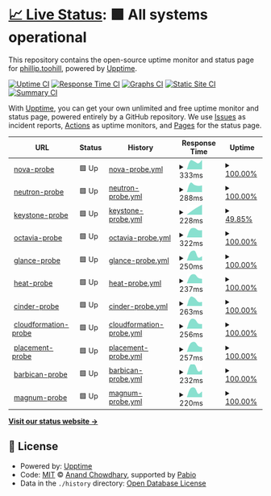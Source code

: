 # [📈 Live Status](https://the2hill.github.io/rs-flex-uptime): <!--live status--> **🟩 All systems operational**

This repository contains the open-source uptime monitor and status page for [phillip.toohill](https://the2hill.github.io/rs-flex-uptime), powered by [Upptime](https://github.com/upptime/upptime).

[![Uptime CI](https://github.com/the2hill/rs-flex-uptime/workflows/Uptime%20CI/badge.svg)](https://github.com/the2hill/rs-flex-uptime/actions?query=workflow%3A%22Uptime+CI%22)
[![Response Time CI](https://github.com/the2hill/rs-flex-uptime/workflows/Response%20Time%20CI/badge.svg)](https://github.com/the2hill/rs-flex-uptime/actions?query=workflow%3A%22Response+Time+CI%22)
[![Graphs CI](https://github.com/the2hill/rs-flex-uptime/workflows/Graphs%20CI/badge.svg)](https://github.com/the2hill/rs-flex-uptime/actions?query=workflow%3A%22Graphs+CI%22)
[![Static Site CI](https://github.com/the2hill/rs-flex-uptime/workflows/Static%20Site%20CI/badge.svg)](https://github.com/the2hill/rs-flex-uptime/actions?query=workflow%3A%22Static+Site+CI%22)
[![Summary CI](https://github.com/the2hill/rs-flex-uptime/workflows/Summary%20CI/badge.svg)](https://github.com/the2hill/rs-flex-uptime/actions?query=workflow%3A%22Summary+CI%22)

With [Upptime](https://upptime.js.org), you can get your own unlimited and free uptime monitor and status page, powered entirely by a GitHub repository. We use [Issues](https://github.com/the2hill/rs-flex-uptime/issues) as incident reports, [Actions](https://github.com/the2hill/rs-flex-uptime/actions) as uptime monitors, and [Pages](https://the2hill.github.io/rs-flex-uptime) for the status page.

<!--start: status pages-->
<!-- This summary is generated by Upptime (https://github.com/upptime/upptime) -->
<!-- Do not edit this manually, your changes will be overwritten -->
<!-- prettier-ignore -->
| URL | Status | History | Response Time | Uptime |
| --- | ------ | ------- | ------------- | ------ |
| <img alt="" src="https://icons.duckduckgo.com/ip3/nova.api.sjc3.rackspacecloud.com.ico" height="13"> [nova-probe](https://nova.api.sjc3.rackspacecloud.com) | 🟩 Up | [nova-probe.yml](https://github.com/the2hill/rs-flex-uptime/commits/HEAD/history/nova-probe.yml) | <details><summary><img alt="Response time graph" src="./graphs/nova-probe/response-time-week.png" height="20"> 333ms</summary><br><a href="https://the2hill.github.io/rs-flex-uptime/history/nova-probe"><img alt="Response time 333" src="https://img.shields.io/endpoint?url=https%3A%2F%2Fraw.githubusercontent.com%2Fthe2hill%2Frs-flex-uptime%2FHEAD%2Fapi%2Fnova-probe%2Fresponse-time.json"></a><br><a href="https://the2hill.github.io/rs-flex-uptime/history/nova-probe"><img alt="24-hour response time 333" src="https://img.shields.io/endpoint?url=https%3A%2F%2Fraw.githubusercontent.com%2Fthe2hill%2Frs-flex-uptime%2FHEAD%2Fapi%2Fnova-probe%2Fresponse-time-day.json"></a><br><a href="https://the2hill.github.io/rs-flex-uptime/history/nova-probe"><img alt="7-day response time 333" src="https://img.shields.io/endpoint?url=https%3A%2F%2Fraw.githubusercontent.com%2Fthe2hill%2Frs-flex-uptime%2FHEAD%2Fapi%2Fnova-probe%2Fresponse-time-week.json"></a><br><a href="https://the2hill.github.io/rs-flex-uptime/history/nova-probe"><img alt="30-day response time 333" src="https://img.shields.io/endpoint?url=https%3A%2F%2Fraw.githubusercontent.com%2Fthe2hill%2Frs-flex-uptime%2FHEAD%2Fapi%2Fnova-probe%2Fresponse-time-month.json"></a><br><a href="https://the2hill.github.io/rs-flex-uptime/history/nova-probe"><img alt="1-year response time 333" src="https://img.shields.io/endpoint?url=https%3A%2F%2Fraw.githubusercontent.com%2Fthe2hill%2Frs-flex-uptime%2FHEAD%2Fapi%2Fnova-probe%2Fresponse-time-year.json"></a></details> | <details><summary><a href="https://the2hill.github.io/rs-flex-uptime/history/nova-probe">100.00%</a></summary><a href="https://the2hill.github.io/rs-flex-uptime/history/nova-probe"><img alt="All-time uptime 100.00%" src="https://img.shields.io/endpoint?url=https%3A%2F%2Fraw.githubusercontent.com%2Fthe2hill%2Frs-flex-uptime%2FHEAD%2Fapi%2Fnova-probe%2Fuptime.json"></a><br><a href="https://the2hill.github.io/rs-flex-uptime/history/nova-probe"><img alt="24-hour uptime 100.00%" src="https://img.shields.io/endpoint?url=https%3A%2F%2Fraw.githubusercontent.com%2Fthe2hill%2Frs-flex-uptime%2FHEAD%2Fapi%2Fnova-probe%2Fuptime-day.json"></a><br><a href="https://the2hill.github.io/rs-flex-uptime/history/nova-probe"><img alt="7-day uptime 100.00%" src="https://img.shields.io/endpoint?url=https%3A%2F%2Fraw.githubusercontent.com%2Fthe2hill%2Frs-flex-uptime%2FHEAD%2Fapi%2Fnova-probe%2Fuptime-week.json"></a><br><a href="https://the2hill.github.io/rs-flex-uptime/history/nova-probe"><img alt="30-day uptime 100.00%" src="https://img.shields.io/endpoint?url=https%3A%2F%2Fraw.githubusercontent.com%2Fthe2hill%2Frs-flex-uptime%2FHEAD%2Fapi%2Fnova-probe%2Fuptime-month.json"></a><br><a href="https://the2hill.github.io/rs-flex-uptime/history/nova-probe"><img alt="1-year uptime 100.00%" src="https://img.shields.io/endpoint?url=https%3A%2F%2Fraw.githubusercontent.com%2Fthe2hill%2Frs-flex-uptime%2FHEAD%2Fapi%2Fnova-probe%2Fuptime-year.json"></a></details>
| <img alt="" src="https://icons.duckduckgo.com/ip3/neutron.api.sjc3.rackspacecloud.com.ico" height="13"> [neutron-probe](https://neutron.api.sjc3.rackspacecloud.com) | 🟩 Up | [neutron-probe.yml](https://github.com/the2hill/rs-flex-uptime/commits/HEAD/history/neutron-probe.yml) | <details><summary><img alt="Response time graph" src="./graphs/neutron-probe/response-time-week.png" height="20"> 288ms</summary><br><a href="https://the2hill.github.io/rs-flex-uptime/history/neutron-probe"><img alt="Response time 288" src="https://img.shields.io/endpoint?url=https%3A%2F%2Fraw.githubusercontent.com%2Fthe2hill%2Frs-flex-uptime%2FHEAD%2Fapi%2Fneutron-probe%2Fresponse-time.json"></a><br><a href="https://the2hill.github.io/rs-flex-uptime/history/neutron-probe"><img alt="24-hour response time 288" src="https://img.shields.io/endpoint?url=https%3A%2F%2Fraw.githubusercontent.com%2Fthe2hill%2Frs-flex-uptime%2FHEAD%2Fapi%2Fneutron-probe%2Fresponse-time-day.json"></a><br><a href="https://the2hill.github.io/rs-flex-uptime/history/neutron-probe"><img alt="7-day response time 288" src="https://img.shields.io/endpoint?url=https%3A%2F%2Fraw.githubusercontent.com%2Fthe2hill%2Frs-flex-uptime%2FHEAD%2Fapi%2Fneutron-probe%2Fresponse-time-week.json"></a><br><a href="https://the2hill.github.io/rs-flex-uptime/history/neutron-probe"><img alt="30-day response time 288" src="https://img.shields.io/endpoint?url=https%3A%2F%2Fraw.githubusercontent.com%2Fthe2hill%2Frs-flex-uptime%2FHEAD%2Fapi%2Fneutron-probe%2Fresponse-time-month.json"></a><br><a href="https://the2hill.github.io/rs-flex-uptime/history/neutron-probe"><img alt="1-year response time 288" src="https://img.shields.io/endpoint?url=https%3A%2F%2Fraw.githubusercontent.com%2Fthe2hill%2Frs-flex-uptime%2FHEAD%2Fapi%2Fneutron-probe%2Fresponse-time-year.json"></a></details> | <details><summary><a href="https://the2hill.github.io/rs-flex-uptime/history/neutron-probe">100.00%</a></summary><a href="https://the2hill.github.io/rs-flex-uptime/history/neutron-probe"><img alt="All-time uptime 100.00%" src="https://img.shields.io/endpoint?url=https%3A%2F%2Fraw.githubusercontent.com%2Fthe2hill%2Frs-flex-uptime%2FHEAD%2Fapi%2Fneutron-probe%2Fuptime.json"></a><br><a href="https://the2hill.github.io/rs-flex-uptime/history/neutron-probe"><img alt="24-hour uptime 100.00%" src="https://img.shields.io/endpoint?url=https%3A%2F%2Fraw.githubusercontent.com%2Fthe2hill%2Frs-flex-uptime%2FHEAD%2Fapi%2Fneutron-probe%2Fuptime-day.json"></a><br><a href="https://the2hill.github.io/rs-flex-uptime/history/neutron-probe"><img alt="7-day uptime 100.00%" src="https://img.shields.io/endpoint?url=https%3A%2F%2Fraw.githubusercontent.com%2Fthe2hill%2Frs-flex-uptime%2FHEAD%2Fapi%2Fneutron-probe%2Fuptime-week.json"></a><br><a href="https://the2hill.github.io/rs-flex-uptime/history/neutron-probe"><img alt="30-day uptime 100.00%" src="https://img.shields.io/endpoint?url=https%3A%2F%2Fraw.githubusercontent.com%2Fthe2hill%2Frs-flex-uptime%2FHEAD%2Fapi%2Fneutron-probe%2Fuptime-month.json"></a><br><a href="https://the2hill.github.io/rs-flex-uptime/history/neutron-probe"><img alt="1-year uptime 100.00%" src="https://img.shields.io/endpoint?url=https%3A%2F%2Fraw.githubusercontent.com%2Fthe2hill%2Frs-flex-uptime%2FHEAD%2Fapi%2Fneutron-probe%2Fuptime-year.json"></a></details>
| <img alt="" src="https://icons.duckduckgo.com/ip3/keystone.api.sjc3.rackspacecloud.com.ico" height="13"> [keystone-probe](https://keystone.api.sjc3.rackspacecloud.com/v3) | 🟩 Up | [keystone-probe.yml](https://github.com/the2hill/rs-flex-uptime/commits/HEAD/history/keystone-probe.yml) | <details><summary><img alt="Response time graph" src="./graphs/keystone-probe/response-time-week.png" height="20"> 228ms</summary><br><a href="https://the2hill.github.io/rs-flex-uptime/history/keystone-probe"><img alt="Response time 228" src="https://img.shields.io/endpoint?url=https%3A%2F%2Fraw.githubusercontent.com%2Fthe2hill%2Frs-flex-uptime%2FHEAD%2Fapi%2Fkeystone-probe%2Fresponse-time.json"></a><br><a href="https://the2hill.github.io/rs-flex-uptime/history/keystone-probe"><img alt="24-hour response time 228" src="https://img.shields.io/endpoint?url=https%3A%2F%2Fraw.githubusercontent.com%2Fthe2hill%2Frs-flex-uptime%2FHEAD%2Fapi%2Fkeystone-probe%2Fresponse-time-day.json"></a><br><a href="https://the2hill.github.io/rs-flex-uptime/history/keystone-probe"><img alt="7-day response time 228" src="https://img.shields.io/endpoint?url=https%3A%2F%2Fraw.githubusercontent.com%2Fthe2hill%2Frs-flex-uptime%2FHEAD%2Fapi%2Fkeystone-probe%2Fresponse-time-week.json"></a><br><a href="https://the2hill.github.io/rs-flex-uptime/history/keystone-probe"><img alt="30-day response time 228" src="https://img.shields.io/endpoint?url=https%3A%2F%2Fraw.githubusercontent.com%2Fthe2hill%2Frs-flex-uptime%2FHEAD%2Fapi%2Fkeystone-probe%2Fresponse-time-month.json"></a><br><a href="https://the2hill.github.io/rs-flex-uptime/history/keystone-probe"><img alt="1-year response time 228" src="https://img.shields.io/endpoint?url=https%3A%2F%2Fraw.githubusercontent.com%2Fthe2hill%2Frs-flex-uptime%2FHEAD%2Fapi%2Fkeystone-probe%2Fresponse-time-year.json"></a></details> | <details><summary><a href="https://the2hill.github.io/rs-flex-uptime/history/keystone-probe">49.85%</a></summary><a href="https://the2hill.github.io/rs-flex-uptime/history/keystone-probe"><img alt="All-time uptime 49.85%" src="https://img.shields.io/endpoint?url=https%3A%2F%2Fraw.githubusercontent.com%2Fthe2hill%2Frs-flex-uptime%2FHEAD%2Fapi%2Fkeystone-probe%2Fuptime.json"></a><br><a href="https://the2hill.github.io/rs-flex-uptime/history/keystone-probe"><img alt="24-hour uptime 49.85%" src="https://img.shields.io/endpoint?url=https%3A%2F%2Fraw.githubusercontent.com%2Fthe2hill%2Frs-flex-uptime%2FHEAD%2Fapi%2Fkeystone-probe%2Fuptime-day.json"></a><br><a href="https://the2hill.github.io/rs-flex-uptime/history/keystone-probe"><img alt="7-day uptime 49.85%" src="https://img.shields.io/endpoint?url=https%3A%2F%2Fraw.githubusercontent.com%2Fthe2hill%2Frs-flex-uptime%2FHEAD%2Fapi%2Fkeystone-probe%2Fuptime-week.json"></a><br><a href="https://the2hill.github.io/rs-flex-uptime/history/keystone-probe"><img alt="30-day uptime 49.85%" src="https://img.shields.io/endpoint?url=https%3A%2F%2Fraw.githubusercontent.com%2Fthe2hill%2Frs-flex-uptime%2FHEAD%2Fapi%2Fkeystone-probe%2Fuptime-month.json"></a><br><a href="https://the2hill.github.io/rs-flex-uptime/history/keystone-probe"><img alt="1-year uptime 49.85%" src="https://img.shields.io/endpoint?url=https%3A%2F%2Fraw.githubusercontent.com%2Fthe2hill%2Frs-flex-uptime%2FHEAD%2Fapi%2Fkeystone-probe%2Fuptime-year.json"></a></details>
| <img alt="" src="https://icons.duckduckgo.com/ip3/octavia.api.sjc3.rackspacecloud.com.ico" height="13"> [octavia-probe](https://octavia.api.sjc3.rackspacecloud.com) | 🟩 Up | [octavia-probe.yml](https://github.com/the2hill/rs-flex-uptime/commits/HEAD/history/octavia-probe.yml) | <details><summary><img alt="Response time graph" src="./graphs/octavia-probe/response-time-week.png" height="20"> 322ms</summary><br><a href="https://the2hill.github.io/rs-flex-uptime/history/octavia-probe"><img alt="Response time 322" src="https://img.shields.io/endpoint?url=https%3A%2F%2Fraw.githubusercontent.com%2Fthe2hill%2Frs-flex-uptime%2FHEAD%2Fapi%2Foctavia-probe%2Fresponse-time.json"></a><br><a href="https://the2hill.github.io/rs-flex-uptime/history/octavia-probe"><img alt="24-hour response time 322" src="https://img.shields.io/endpoint?url=https%3A%2F%2Fraw.githubusercontent.com%2Fthe2hill%2Frs-flex-uptime%2FHEAD%2Fapi%2Foctavia-probe%2Fresponse-time-day.json"></a><br><a href="https://the2hill.github.io/rs-flex-uptime/history/octavia-probe"><img alt="7-day response time 322" src="https://img.shields.io/endpoint?url=https%3A%2F%2Fraw.githubusercontent.com%2Fthe2hill%2Frs-flex-uptime%2FHEAD%2Fapi%2Foctavia-probe%2Fresponse-time-week.json"></a><br><a href="https://the2hill.github.io/rs-flex-uptime/history/octavia-probe"><img alt="30-day response time 322" src="https://img.shields.io/endpoint?url=https%3A%2F%2Fraw.githubusercontent.com%2Fthe2hill%2Frs-flex-uptime%2FHEAD%2Fapi%2Foctavia-probe%2Fresponse-time-month.json"></a><br><a href="https://the2hill.github.io/rs-flex-uptime/history/octavia-probe"><img alt="1-year response time 322" src="https://img.shields.io/endpoint?url=https%3A%2F%2Fraw.githubusercontent.com%2Fthe2hill%2Frs-flex-uptime%2FHEAD%2Fapi%2Foctavia-probe%2Fresponse-time-year.json"></a></details> | <details><summary><a href="https://the2hill.github.io/rs-flex-uptime/history/octavia-probe">100.00%</a></summary><a href="https://the2hill.github.io/rs-flex-uptime/history/octavia-probe"><img alt="All-time uptime 100.00%" src="https://img.shields.io/endpoint?url=https%3A%2F%2Fraw.githubusercontent.com%2Fthe2hill%2Frs-flex-uptime%2FHEAD%2Fapi%2Foctavia-probe%2Fuptime.json"></a><br><a href="https://the2hill.github.io/rs-flex-uptime/history/octavia-probe"><img alt="24-hour uptime 100.00%" src="https://img.shields.io/endpoint?url=https%3A%2F%2Fraw.githubusercontent.com%2Fthe2hill%2Frs-flex-uptime%2FHEAD%2Fapi%2Foctavia-probe%2Fuptime-day.json"></a><br><a href="https://the2hill.github.io/rs-flex-uptime/history/octavia-probe"><img alt="7-day uptime 100.00%" src="https://img.shields.io/endpoint?url=https%3A%2F%2Fraw.githubusercontent.com%2Fthe2hill%2Frs-flex-uptime%2FHEAD%2Fapi%2Foctavia-probe%2Fuptime-week.json"></a><br><a href="https://the2hill.github.io/rs-flex-uptime/history/octavia-probe"><img alt="30-day uptime 100.00%" src="https://img.shields.io/endpoint?url=https%3A%2F%2Fraw.githubusercontent.com%2Fthe2hill%2Frs-flex-uptime%2FHEAD%2Fapi%2Foctavia-probe%2Fuptime-month.json"></a><br><a href="https://the2hill.github.io/rs-flex-uptime/history/octavia-probe"><img alt="1-year uptime 100.00%" src="https://img.shields.io/endpoint?url=https%3A%2F%2Fraw.githubusercontent.com%2Fthe2hill%2Frs-flex-uptime%2FHEAD%2Fapi%2Foctavia-probe%2Fuptime-year.json"></a></details>
| <img alt="" src="https://icons.duckduckgo.com/ip3/glance.api.sjc3.rackspacecloud.com.ico" height="13"> [glance-probe](https://glance.api.sjc3.rackspacecloud.com) | 🟩 Up | [glance-probe.yml](https://github.com/the2hill/rs-flex-uptime/commits/HEAD/history/glance-probe.yml) | <details><summary><img alt="Response time graph" src="./graphs/glance-probe/response-time-week.png" height="20"> 250ms</summary><br><a href="https://the2hill.github.io/rs-flex-uptime/history/glance-probe"><img alt="Response time 250" src="https://img.shields.io/endpoint?url=https%3A%2F%2Fraw.githubusercontent.com%2Fthe2hill%2Frs-flex-uptime%2FHEAD%2Fapi%2Fglance-probe%2Fresponse-time.json"></a><br><a href="https://the2hill.github.io/rs-flex-uptime/history/glance-probe"><img alt="24-hour response time 250" src="https://img.shields.io/endpoint?url=https%3A%2F%2Fraw.githubusercontent.com%2Fthe2hill%2Frs-flex-uptime%2FHEAD%2Fapi%2Fglance-probe%2Fresponse-time-day.json"></a><br><a href="https://the2hill.github.io/rs-flex-uptime/history/glance-probe"><img alt="7-day response time 250" src="https://img.shields.io/endpoint?url=https%3A%2F%2Fraw.githubusercontent.com%2Fthe2hill%2Frs-flex-uptime%2FHEAD%2Fapi%2Fglance-probe%2Fresponse-time-week.json"></a><br><a href="https://the2hill.github.io/rs-flex-uptime/history/glance-probe"><img alt="30-day response time 250" src="https://img.shields.io/endpoint?url=https%3A%2F%2Fraw.githubusercontent.com%2Fthe2hill%2Frs-flex-uptime%2FHEAD%2Fapi%2Fglance-probe%2Fresponse-time-month.json"></a><br><a href="https://the2hill.github.io/rs-flex-uptime/history/glance-probe"><img alt="1-year response time 250" src="https://img.shields.io/endpoint?url=https%3A%2F%2Fraw.githubusercontent.com%2Fthe2hill%2Frs-flex-uptime%2FHEAD%2Fapi%2Fglance-probe%2Fresponse-time-year.json"></a></details> | <details><summary><a href="https://the2hill.github.io/rs-flex-uptime/history/glance-probe">100.00%</a></summary><a href="https://the2hill.github.io/rs-flex-uptime/history/glance-probe"><img alt="All-time uptime 100.00%" src="https://img.shields.io/endpoint?url=https%3A%2F%2Fraw.githubusercontent.com%2Fthe2hill%2Frs-flex-uptime%2FHEAD%2Fapi%2Fglance-probe%2Fuptime.json"></a><br><a href="https://the2hill.github.io/rs-flex-uptime/history/glance-probe"><img alt="24-hour uptime 100.00%" src="https://img.shields.io/endpoint?url=https%3A%2F%2Fraw.githubusercontent.com%2Fthe2hill%2Frs-flex-uptime%2FHEAD%2Fapi%2Fglance-probe%2Fuptime-day.json"></a><br><a href="https://the2hill.github.io/rs-flex-uptime/history/glance-probe"><img alt="7-day uptime 100.00%" src="https://img.shields.io/endpoint?url=https%3A%2F%2Fraw.githubusercontent.com%2Fthe2hill%2Frs-flex-uptime%2FHEAD%2Fapi%2Fglance-probe%2Fuptime-week.json"></a><br><a href="https://the2hill.github.io/rs-flex-uptime/history/glance-probe"><img alt="30-day uptime 100.00%" src="https://img.shields.io/endpoint?url=https%3A%2F%2Fraw.githubusercontent.com%2Fthe2hill%2Frs-flex-uptime%2FHEAD%2Fapi%2Fglance-probe%2Fuptime-month.json"></a><br><a href="https://the2hill.github.io/rs-flex-uptime/history/glance-probe"><img alt="1-year uptime 100.00%" src="https://img.shields.io/endpoint?url=https%3A%2F%2Fraw.githubusercontent.com%2Fthe2hill%2Frs-flex-uptime%2FHEAD%2Fapi%2Fglance-probe%2Fuptime-year.json"></a></details>
| <img alt="" src="https://icons.duckduckgo.com/ip3/heat.api.sjc3.rackspacecloud.com.ico" height="13"> [heat-probe](https://heat.api.sjc3.rackspacecloud.com) | 🟩 Up | [heat-probe.yml](https://github.com/the2hill/rs-flex-uptime/commits/HEAD/history/heat-probe.yml) | <details><summary><img alt="Response time graph" src="./graphs/heat-probe/response-time-week.png" height="20"> 237ms</summary><br><a href="https://the2hill.github.io/rs-flex-uptime/history/heat-probe"><img alt="Response time 237" src="https://img.shields.io/endpoint?url=https%3A%2F%2Fraw.githubusercontent.com%2Fthe2hill%2Frs-flex-uptime%2FHEAD%2Fapi%2Fheat-probe%2Fresponse-time.json"></a><br><a href="https://the2hill.github.io/rs-flex-uptime/history/heat-probe"><img alt="24-hour response time 237" src="https://img.shields.io/endpoint?url=https%3A%2F%2Fraw.githubusercontent.com%2Fthe2hill%2Frs-flex-uptime%2FHEAD%2Fapi%2Fheat-probe%2Fresponse-time-day.json"></a><br><a href="https://the2hill.github.io/rs-flex-uptime/history/heat-probe"><img alt="7-day response time 237" src="https://img.shields.io/endpoint?url=https%3A%2F%2Fraw.githubusercontent.com%2Fthe2hill%2Frs-flex-uptime%2FHEAD%2Fapi%2Fheat-probe%2Fresponse-time-week.json"></a><br><a href="https://the2hill.github.io/rs-flex-uptime/history/heat-probe"><img alt="30-day response time 237" src="https://img.shields.io/endpoint?url=https%3A%2F%2Fraw.githubusercontent.com%2Fthe2hill%2Frs-flex-uptime%2FHEAD%2Fapi%2Fheat-probe%2Fresponse-time-month.json"></a><br><a href="https://the2hill.github.io/rs-flex-uptime/history/heat-probe"><img alt="1-year response time 237" src="https://img.shields.io/endpoint?url=https%3A%2F%2Fraw.githubusercontent.com%2Fthe2hill%2Frs-flex-uptime%2FHEAD%2Fapi%2Fheat-probe%2Fresponse-time-year.json"></a></details> | <details><summary><a href="https://the2hill.github.io/rs-flex-uptime/history/heat-probe">100.00%</a></summary><a href="https://the2hill.github.io/rs-flex-uptime/history/heat-probe"><img alt="All-time uptime 100.00%" src="https://img.shields.io/endpoint?url=https%3A%2F%2Fraw.githubusercontent.com%2Fthe2hill%2Frs-flex-uptime%2FHEAD%2Fapi%2Fheat-probe%2Fuptime.json"></a><br><a href="https://the2hill.github.io/rs-flex-uptime/history/heat-probe"><img alt="24-hour uptime 100.00%" src="https://img.shields.io/endpoint?url=https%3A%2F%2Fraw.githubusercontent.com%2Fthe2hill%2Frs-flex-uptime%2FHEAD%2Fapi%2Fheat-probe%2Fuptime-day.json"></a><br><a href="https://the2hill.github.io/rs-flex-uptime/history/heat-probe"><img alt="7-day uptime 100.00%" src="https://img.shields.io/endpoint?url=https%3A%2F%2Fraw.githubusercontent.com%2Fthe2hill%2Frs-flex-uptime%2FHEAD%2Fapi%2Fheat-probe%2Fuptime-week.json"></a><br><a href="https://the2hill.github.io/rs-flex-uptime/history/heat-probe"><img alt="30-day uptime 100.00%" src="https://img.shields.io/endpoint?url=https%3A%2F%2Fraw.githubusercontent.com%2Fthe2hill%2Frs-flex-uptime%2FHEAD%2Fapi%2Fheat-probe%2Fuptime-month.json"></a><br><a href="https://the2hill.github.io/rs-flex-uptime/history/heat-probe"><img alt="1-year uptime 100.00%" src="https://img.shields.io/endpoint?url=https%3A%2F%2Fraw.githubusercontent.com%2Fthe2hill%2Frs-flex-uptime%2FHEAD%2Fapi%2Fheat-probe%2Fuptime-year.json"></a></details>
| <img alt="" src="https://icons.duckduckgo.com/ip3/cinder.api.sjc3.rackspacecloud.com.ico" height="13"> [cinder-probe](https://cinder.api.sjc3.rackspacecloud.com) | 🟩 Up | [cinder-probe.yml](https://github.com/the2hill/rs-flex-uptime/commits/HEAD/history/cinder-probe.yml) | <details><summary><img alt="Response time graph" src="./graphs/cinder-probe/response-time-week.png" height="20"> 263ms</summary><br><a href="https://the2hill.github.io/rs-flex-uptime/history/cinder-probe"><img alt="Response time 263" src="https://img.shields.io/endpoint?url=https%3A%2F%2Fraw.githubusercontent.com%2Fthe2hill%2Frs-flex-uptime%2FHEAD%2Fapi%2Fcinder-probe%2Fresponse-time.json"></a><br><a href="https://the2hill.github.io/rs-flex-uptime/history/cinder-probe"><img alt="24-hour response time 263" src="https://img.shields.io/endpoint?url=https%3A%2F%2Fraw.githubusercontent.com%2Fthe2hill%2Frs-flex-uptime%2FHEAD%2Fapi%2Fcinder-probe%2Fresponse-time-day.json"></a><br><a href="https://the2hill.github.io/rs-flex-uptime/history/cinder-probe"><img alt="7-day response time 263" src="https://img.shields.io/endpoint?url=https%3A%2F%2Fraw.githubusercontent.com%2Fthe2hill%2Frs-flex-uptime%2FHEAD%2Fapi%2Fcinder-probe%2Fresponse-time-week.json"></a><br><a href="https://the2hill.github.io/rs-flex-uptime/history/cinder-probe"><img alt="30-day response time 263" src="https://img.shields.io/endpoint?url=https%3A%2F%2Fraw.githubusercontent.com%2Fthe2hill%2Frs-flex-uptime%2FHEAD%2Fapi%2Fcinder-probe%2Fresponse-time-month.json"></a><br><a href="https://the2hill.github.io/rs-flex-uptime/history/cinder-probe"><img alt="1-year response time 263" src="https://img.shields.io/endpoint?url=https%3A%2F%2Fraw.githubusercontent.com%2Fthe2hill%2Frs-flex-uptime%2FHEAD%2Fapi%2Fcinder-probe%2Fresponse-time-year.json"></a></details> | <details><summary><a href="https://the2hill.github.io/rs-flex-uptime/history/cinder-probe">100.00%</a></summary><a href="https://the2hill.github.io/rs-flex-uptime/history/cinder-probe"><img alt="All-time uptime 100.00%" src="https://img.shields.io/endpoint?url=https%3A%2F%2Fraw.githubusercontent.com%2Fthe2hill%2Frs-flex-uptime%2FHEAD%2Fapi%2Fcinder-probe%2Fuptime.json"></a><br><a href="https://the2hill.github.io/rs-flex-uptime/history/cinder-probe"><img alt="24-hour uptime 100.00%" src="https://img.shields.io/endpoint?url=https%3A%2F%2Fraw.githubusercontent.com%2Fthe2hill%2Frs-flex-uptime%2FHEAD%2Fapi%2Fcinder-probe%2Fuptime-day.json"></a><br><a href="https://the2hill.github.io/rs-flex-uptime/history/cinder-probe"><img alt="7-day uptime 100.00%" src="https://img.shields.io/endpoint?url=https%3A%2F%2Fraw.githubusercontent.com%2Fthe2hill%2Frs-flex-uptime%2FHEAD%2Fapi%2Fcinder-probe%2Fuptime-week.json"></a><br><a href="https://the2hill.github.io/rs-flex-uptime/history/cinder-probe"><img alt="30-day uptime 100.00%" src="https://img.shields.io/endpoint?url=https%3A%2F%2Fraw.githubusercontent.com%2Fthe2hill%2Frs-flex-uptime%2FHEAD%2Fapi%2Fcinder-probe%2Fuptime-month.json"></a><br><a href="https://the2hill.github.io/rs-flex-uptime/history/cinder-probe"><img alt="1-year uptime 100.00%" src="https://img.shields.io/endpoint?url=https%3A%2F%2Fraw.githubusercontent.com%2Fthe2hill%2Frs-flex-uptime%2FHEAD%2Fapi%2Fcinder-probe%2Fuptime-year.json"></a></details>
| <img alt="" src="https://icons.duckduckgo.com/ip3/cloudformation.api.sjc3.rackspacecloud.com.ico" height="13"> [cloudformation-probe](https://cloudformation.api.sjc3.rackspacecloud.com) | 🟩 Up | [cloudformation-probe.yml](https://github.com/the2hill/rs-flex-uptime/commits/HEAD/history/cloudformation-probe.yml) | <details><summary><img alt="Response time graph" src="./graphs/cloudformation-probe/response-time-week.png" height="20"> 256ms</summary><br><a href="https://the2hill.github.io/rs-flex-uptime/history/cloudformation-probe"><img alt="Response time 256" src="https://img.shields.io/endpoint?url=https%3A%2F%2Fraw.githubusercontent.com%2Fthe2hill%2Frs-flex-uptime%2FHEAD%2Fapi%2Fcloudformation-probe%2Fresponse-time.json"></a><br><a href="https://the2hill.github.io/rs-flex-uptime/history/cloudformation-probe"><img alt="24-hour response time 256" src="https://img.shields.io/endpoint?url=https%3A%2F%2Fraw.githubusercontent.com%2Fthe2hill%2Frs-flex-uptime%2FHEAD%2Fapi%2Fcloudformation-probe%2Fresponse-time-day.json"></a><br><a href="https://the2hill.github.io/rs-flex-uptime/history/cloudformation-probe"><img alt="7-day response time 256" src="https://img.shields.io/endpoint?url=https%3A%2F%2Fraw.githubusercontent.com%2Fthe2hill%2Frs-flex-uptime%2FHEAD%2Fapi%2Fcloudformation-probe%2Fresponse-time-week.json"></a><br><a href="https://the2hill.github.io/rs-flex-uptime/history/cloudformation-probe"><img alt="30-day response time 256" src="https://img.shields.io/endpoint?url=https%3A%2F%2Fraw.githubusercontent.com%2Fthe2hill%2Frs-flex-uptime%2FHEAD%2Fapi%2Fcloudformation-probe%2Fresponse-time-month.json"></a><br><a href="https://the2hill.github.io/rs-flex-uptime/history/cloudformation-probe"><img alt="1-year response time 256" src="https://img.shields.io/endpoint?url=https%3A%2F%2Fraw.githubusercontent.com%2Fthe2hill%2Frs-flex-uptime%2FHEAD%2Fapi%2Fcloudformation-probe%2Fresponse-time-year.json"></a></details> | <details><summary><a href="https://the2hill.github.io/rs-flex-uptime/history/cloudformation-probe">100.00%</a></summary><a href="https://the2hill.github.io/rs-flex-uptime/history/cloudformation-probe"><img alt="All-time uptime 100.00%" src="https://img.shields.io/endpoint?url=https%3A%2F%2Fraw.githubusercontent.com%2Fthe2hill%2Frs-flex-uptime%2FHEAD%2Fapi%2Fcloudformation-probe%2Fuptime.json"></a><br><a href="https://the2hill.github.io/rs-flex-uptime/history/cloudformation-probe"><img alt="24-hour uptime 100.00%" src="https://img.shields.io/endpoint?url=https%3A%2F%2Fraw.githubusercontent.com%2Fthe2hill%2Frs-flex-uptime%2FHEAD%2Fapi%2Fcloudformation-probe%2Fuptime-day.json"></a><br><a href="https://the2hill.github.io/rs-flex-uptime/history/cloudformation-probe"><img alt="7-day uptime 100.00%" src="https://img.shields.io/endpoint?url=https%3A%2F%2Fraw.githubusercontent.com%2Fthe2hill%2Frs-flex-uptime%2FHEAD%2Fapi%2Fcloudformation-probe%2Fuptime-week.json"></a><br><a href="https://the2hill.github.io/rs-flex-uptime/history/cloudformation-probe"><img alt="30-day uptime 100.00%" src="https://img.shields.io/endpoint?url=https%3A%2F%2Fraw.githubusercontent.com%2Fthe2hill%2Frs-flex-uptime%2FHEAD%2Fapi%2Fcloudformation-probe%2Fuptime-month.json"></a><br><a href="https://the2hill.github.io/rs-flex-uptime/history/cloudformation-probe"><img alt="1-year uptime 100.00%" src="https://img.shields.io/endpoint?url=https%3A%2F%2Fraw.githubusercontent.com%2Fthe2hill%2Frs-flex-uptime%2FHEAD%2Fapi%2Fcloudformation-probe%2Fuptime-year.json"></a></details>
| <img alt="" src="https://icons.duckduckgo.com/ip3/placement.api.sjc3.rackspacecloud.com.ico" height="13"> [placement-probe](https://placement.api.sjc3.rackspacecloud.com) | 🟩 Up | [placement-probe.yml](https://github.com/the2hill/rs-flex-uptime/commits/HEAD/history/placement-probe.yml) | <details><summary><img alt="Response time graph" src="./graphs/placement-probe/response-time-week.png" height="20"> 257ms</summary><br><a href="https://the2hill.github.io/rs-flex-uptime/history/placement-probe"><img alt="Response time 257" src="https://img.shields.io/endpoint?url=https%3A%2F%2Fraw.githubusercontent.com%2Fthe2hill%2Frs-flex-uptime%2FHEAD%2Fapi%2Fplacement-probe%2Fresponse-time.json"></a><br><a href="https://the2hill.github.io/rs-flex-uptime/history/placement-probe"><img alt="24-hour response time 257" src="https://img.shields.io/endpoint?url=https%3A%2F%2Fraw.githubusercontent.com%2Fthe2hill%2Frs-flex-uptime%2FHEAD%2Fapi%2Fplacement-probe%2Fresponse-time-day.json"></a><br><a href="https://the2hill.github.io/rs-flex-uptime/history/placement-probe"><img alt="7-day response time 257" src="https://img.shields.io/endpoint?url=https%3A%2F%2Fraw.githubusercontent.com%2Fthe2hill%2Frs-flex-uptime%2FHEAD%2Fapi%2Fplacement-probe%2Fresponse-time-week.json"></a><br><a href="https://the2hill.github.io/rs-flex-uptime/history/placement-probe"><img alt="30-day response time 257" src="https://img.shields.io/endpoint?url=https%3A%2F%2Fraw.githubusercontent.com%2Fthe2hill%2Frs-flex-uptime%2FHEAD%2Fapi%2Fplacement-probe%2Fresponse-time-month.json"></a><br><a href="https://the2hill.github.io/rs-flex-uptime/history/placement-probe"><img alt="1-year response time 257" src="https://img.shields.io/endpoint?url=https%3A%2F%2Fraw.githubusercontent.com%2Fthe2hill%2Frs-flex-uptime%2FHEAD%2Fapi%2Fplacement-probe%2Fresponse-time-year.json"></a></details> | <details><summary><a href="https://the2hill.github.io/rs-flex-uptime/history/placement-probe">100.00%</a></summary><a href="https://the2hill.github.io/rs-flex-uptime/history/placement-probe"><img alt="All-time uptime 100.00%" src="https://img.shields.io/endpoint?url=https%3A%2F%2Fraw.githubusercontent.com%2Fthe2hill%2Frs-flex-uptime%2FHEAD%2Fapi%2Fplacement-probe%2Fuptime.json"></a><br><a href="https://the2hill.github.io/rs-flex-uptime/history/placement-probe"><img alt="24-hour uptime 100.00%" src="https://img.shields.io/endpoint?url=https%3A%2F%2Fraw.githubusercontent.com%2Fthe2hill%2Frs-flex-uptime%2FHEAD%2Fapi%2Fplacement-probe%2Fuptime-day.json"></a><br><a href="https://the2hill.github.io/rs-flex-uptime/history/placement-probe"><img alt="7-day uptime 100.00%" src="https://img.shields.io/endpoint?url=https%3A%2F%2Fraw.githubusercontent.com%2Fthe2hill%2Frs-flex-uptime%2FHEAD%2Fapi%2Fplacement-probe%2Fuptime-week.json"></a><br><a href="https://the2hill.github.io/rs-flex-uptime/history/placement-probe"><img alt="30-day uptime 100.00%" src="https://img.shields.io/endpoint?url=https%3A%2F%2Fraw.githubusercontent.com%2Fthe2hill%2Frs-flex-uptime%2FHEAD%2Fapi%2Fplacement-probe%2Fuptime-month.json"></a><br><a href="https://the2hill.github.io/rs-flex-uptime/history/placement-probe"><img alt="1-year uptime 100.00%" src="https://img.shields.io/endpoint?url=https%3A%2F%2Fraw.githubusercontent.com%2Fthe2hill%2Frs-flex-uptime%2FHEAD%2Fapi%2Fplacement-probe%2Fuptime-year.json"></a></details>
| <img alt="" src="https://icons.duckduckgo.com/ip3/barbican.api.sjc3.rackspacecloud.com.ico" height="13"> [barbican-probe](https://barbican.api.sjc3.rackspacecloud.com) | 🟩 Up | [barbican-probe.yml](https://github.com/the2hill/rs-flex-uptime/commits/HEAD/history/barbican-probe.yml) | <details><summary><img alt="Response time graph" src="./graphs/barbican-probe/response-time-week.png" height="20"> 232ms</summary><br><a href="https://the2hill.github.io/rs-flex-uptime/history/barbican-probe"><img alt="Response time 232" src="https://img.shields.io/endpoint?url=https%3A%2F%2Fraw.githubusercontent.com%2Fthe2hill%2Frs-flex-uptime%2FHEAD%2Fapi%2Fbarbican-probe%2Fresponse-time.json"></a><br><a href="https://the2hill.github.io/rs-flex-uptime/history/barbican-probe"><img alt="24-hour response time 232" src="https://img.shields.io/endpoint?url=https%3A%2F%2Fraw.githubusercontent.com%2Fthe2hill%2Frs-flex-uptime%2FHEAD%2Fapi%2Fbarbican-probe%2Fresponse-time-day.json"></a><br><a href="https://the2hill.github.io/rs-flex-uptime/history/barbican-probe"><img alt="7-day response time 232" src="https://img.shields.io/endpoint?url=https%3A%2F%2Fraw.githubusercontent.com%2Fthe2hill%2Frs-flex-uptime%2FHEAD%2Fapi%2Fbarbican-probe%2Fresponse-time-week.json"></a><br><a href="https://the2hill.github.io/rs-flex-uptime/history/barbican-probe"><img alt="30-day response time 232" src="https://img.shields.io/endpoint?url=https%3A%2F%2Fraw.githubusercontent.com%2Fthe2hill%2Frs-flex-uptime%2FHEAD%2Fapi%2Fbarbican-probe%2Fresponse-time-month.json"></a><br><a href="https://the2hill.github.io/rs-flex-uptime/history/barbican-probe"><img alt="1-year response time 232" src="https://img.shields.io/endpoint?url=https%3A%2F%2Fraw.githubusercontent.com%2Fthe2hill%2Frs-flex-uptime%2FHEAD%2Fapi%2Fbarbican-probe%2Fresponse-time-year.json"></a></details> | <details><summary><a href="https://the2hill.github.io/rs-flex-uptime/history/barbican-probe">100.00%</a></summary><a href="https://the2hill.github.io/rs-flex-uptime/history/barbican-probe"><img alt="All-time uptime 100.00%" src="https://img.shields.io/endpoint?url=https%3A%2F%2Fraw.githubusercontent.com%2Fthe2hill%2Frs-flex-uptime%2FHEAD%2Fapi%2Fbarbican-probe%2Fuptime.json"></a><br><a href="https://the2hill.github.io/rs-flex-uptime/history/barbican-probe"><img alt="24-hour uptime 100.00%" src="https://img.shields.io/endpoint?url=https%3A%2F%2Fraw.githubusercontent.com%2Fthe2hill%2Frs-flex-uptime%2FHEAD%2Fapi%2Fbarbican-probe%2Fuptime-day.json"></a><br><a href="https://the2hill.github.io/rs-flex-uptime/history/barbican-probe"><img alt="7-day uptime 100.00%" src="https://img.shields.io/endpoint?url=https%3A%2F%2Fraw.githubusercontent.com%2Fthe2hill%2Frs-flex-uptime%2FHEAD%2Fapi%2Fbarbican-probe%2Fuptime-week.json"></a><br><a href="https://the2hill.github.io/rs-flex-uptime/history/barbican-probe"><img alt="30-day uptime 100.00%" src="https://img.shields.io/endpoint?url=https%3A%2F%2Fraw.githubusercontent.com%2Fthe2hill%2Frs-flex-uptime%2FHEAD%2Fapi%2Fbarbican-probe%2Fuptime-month.json"></a><br><a href="https://the2hill.github.io/rs-flex-uptime/history/barbican-probe"><img alt="1-year uptime 100.00%" src="https://img.shields.io/endpoint?url=https%3A%2F%2Fraw.githubusercontent.com%2Fthe2hill%2Frs-flex-uptime%2FHEAD%2Fapi%2Fbarbican-probe%2Fuptime-year.json"></a></details>
| <img alt="" src="https://icons.duckduckgo.com/ip3/magnum.api.sjc3.rackspacecloud.com.ico" height="13"> [magnum-probe](https://magnum.api.sjc3.rackspacecloud.com) | 🟩 Up | [magnum-probe.yml](https://github.com/the2hill/rs-flex-uptime/commits/HEAD/history/magnum-probe.yml) | <details><summary><img alt="Response time graph" src="./graphs/magnum-probe/response-time-week.png" height="20"> 220ms</summary><br><a href="https://the2hill.github.io/rs-flex-uptime/history/magnum-probe"><img alt="Response time 220" src="https://img.shields.io/endpoint?url=https%3A%2F%2Fraw.githubusercontent.com%2Fthe2hill%2Frs-flex-uptime%2FHEAD%2Fapi%2Fmagnum-probe%2Fresponse-time.json"></a><br><a href="https://the2hill.github.io/rs-flex-uptime/history/magnum-probe"><img alt="24-hour response time 220" src="https://img.shields.io/endpoint?url=https%3A%2F%2Fraw.githubusercontent.com%2Fthe2hill%2Frs-flex-uptime%2FHEAD%2Fapi%2Fmagnum-probe%2Fresponse-time-day.json"></a><br><a href="https://the2hill.github.io/rs-flex-uptime/history/magnum-probe"><img alt="7-day response time 220" src="https://img.shields.io/endpoint?url=https%3A%2F%2Fraw.githubusercontent.com%2Fthe2hill%2Frs-flex-uptime%2FHEAD%2Fapi%2Fmagnum-probe%2Fresponse-time-week.json"></a><br><a href="https://the2hill.github.io/rs-flex-uptime/history/magnum-probe"><img alt="30-day response time 220" src="https://img.shields.io/endpoint?url=https%3A%2F%2Fraw.githubusercontent.com%2Fthe2hill%2Frs-flex-uptime%2FHEAD%2Fapi%2Fmagnum-probe%2Fresponse-time-month.json"></a><br><a href="https://the2hill.github.io/rs-flex-uptime/history/magnum-probe"><img alt="1-year response time 220" src="https://img.shields.io/endpoint?url=https%3A%2F%2Fraw.githubusercontent.com%2Fthe2hill%2Frs-flex-uptime%2FHEAD%2Fapi%2Fmagnum-probe%2Fresponse-time-year.json"></a></details> | <details><summary><a href="https://the2hill.github.io/rs-flex-uptime/history/magnum-probe">100.00%</a></summary><a href="https://the2hill.github.io/rs-flex-uptime/history/magnum-probe"><img alt="All-time uptime 100.00%" src="https://img.shields.io/endpoint?url=https%3A%2F%2Fraw.githubusercontent.com%2Fthe2hill%2Frs-flex-uptime%2FHEAD%2Fapi%2Fmagnum-probe%2Fuptime.json"></a><br><a href="https://the2hill.github.io/rs-flex-uptime/history/magnum-probe"><img alt="24-hour uptime 100.00%" src="https://img.shields.io/endpoint?url=https%3A%2F%2Fraw.githubusercontent.com%2Fthe2hill%2Frs-flex-uptime%2FHEAD%2Fapi%2Fmagnum-probe%2Fuptime-day.json"></a><br><a href="https://the2hill.github.io/rs-flex-uptime/history/magnum-probe"><img alt="7-day uptime 100.00%" src="https://img.shields.io/endpoint?url=https%3A%2F%2Fraw.githubusercontent.com%2Fthe2hill%2Frs-flex-uptime%2FHEAD%2Fapi%2Fmagnum-probe%2Fuptime-week.json"></a><br><a href="https://the2hill.github.io/rs-flex-uptime/history/magnum-probe"><img alt="30-day uptime 100.00%" src="https://img.shields.io/endpoint?url=https%3A%2F%2Fraw.githubusercontent.com%2Fthe2hill%2Frs-flex-uptime%2FHEAD%2Fapi%2Fmagnum-probe%2Fuptime-month.json"></a><br><a href="https://the2hill.github.io/rs-flex-uptime/history/magnum-probe"><img alt="1-year uptime 100.00%" src="https://img.shields.io/endpoint?url=https%3A%2F%2Fraw.githubusercontent.com%2Fthe2hill%2Frs-flex-uptime%2FHEAD%2Fapi%2Fmagnum-probe%2Fuptime-year.json"></a></details>

<!--end: status pages-->

[**Visit our status website →**](https://the2hill.github.io/rs-flex-uptime)

## 📄 License

- Powered by: [Upptime](https://github.com/upptime/upptime)
- Code: [MIT](./LICENSE) © [Anand Chowdhary](https://anandchowdhary.com), supported by [Pabio](https://pabio.com)
- Data in the `./history` directory: [Open Database License](https://opendatacommons.org/licenses/odbl/1-0/)
